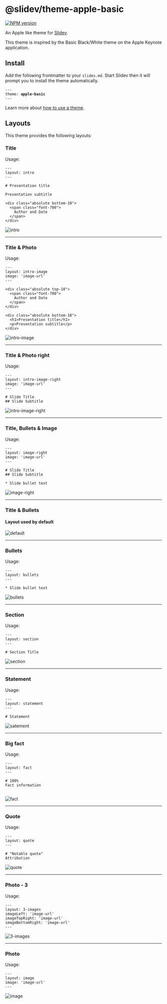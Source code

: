 # @slidev/theme-apple-basic

[![NPM version](https://img.shields.io/npm/v/@slidev/theme-apple-basic?color=3AB9D4&label=)](https://www.npmjs.com/package/@slidev/theme-apple-basic)

An Apple like theme for [Slidev](https://github.com/slidevjs/slidev).

This theme is inspired by the Basic Black/White theme on the Apple Keynote application.


## Install

Add the following frontmatter to your `slides.md`. Start Slidev then it will prompt you to install the theme automatically.

<pre><code>---
theme: <b>apple-basic</b>
---</code></pre>

Learn more about [how to use a theme](https://sli.dev/themes/use).

## Layouts

This theme provides the following layouts:

### Title
Usage: 
```
---
layout: intro
---

# Presentation title

Presentation subtitle

<div class="absolute bottom-10">
  <span class="font-700">
    Author and Date
  </span>
</div>

```
![intro](https://i.imgur.com/gnB4oa8.png)

---

### Title & Photo
Usage:
```
---
layout: intro-image
image: 'image-url'
---

<div class="absolute top-10">
  <span class="font-700">
    Author and Date
  </span>
</div>

<div class="absolute bottom-10">
  <h1>Presentation title</h1>
  <p>Presentation subtitle</p>
</div>

```
![intro-image](https://i.imgur.com/976e8Hu.png)

---

### Title & Photo right
Usage:
```
---
layout: intro-image-right
image: 'image-url'
---

# Slide Title
## Slide Subtitle

```
![intro-image-right](https://i.imgur.com/dE1r2bg.png)

---

### Title, Bullets & Image 
Usage: 
```
---
layout: image-right
image: 'image-url'
---

# Slide Title
## Slide Subtitle

* Slide bullet text

```
![image-right](https://i.imgur.com/llEB75J.png)

---

### Title & Bullets
#### Layout used by default
![default](https://i.imgur.com/Glu7KWK.png)

---

### Bullets
Usage: 
```
---
layout: bullets
---

* Slide bullet text

```
![bullets](https://i.imgur.com/rvQJMMc.png)

---

### Section
Usage: 
```
---
layout: section
---

# Section Title

```
![section](https://i.imgur.com/vnL8XOB.png)

---

### Statement
Usage: 
```
---
layout: statement
---

# Statement

```
![satement](https://i.imgur.com/Em3e8g3.png)

---

### Big fact
Usage: 
```
---
layout: fact
---

# 100%
Fact information


```
![fact](https://i.imgur.com/hPL7qOj.png)

---

### Quote
Usage: 
```
---
layout: quote
---

# "Notable quote"
Attribution

```
![quote](https://i.imgur.com/DMpzz0g.png)

---

### Photo - 3
Usage: 
```
---
layout: 3-images
imageLeft: 'image-url'
imageTopRight: 'image-url'
imageBottomRight: 'image-url'
---
```   
![3-images](https://i.imgur.com/Lun6FnS.png)

---

### Photo
Usage: 
```
---
layout: image
image: 'image-url'
---
```
![image](https://i.imgur.com/S9TQ2AZ.png)



